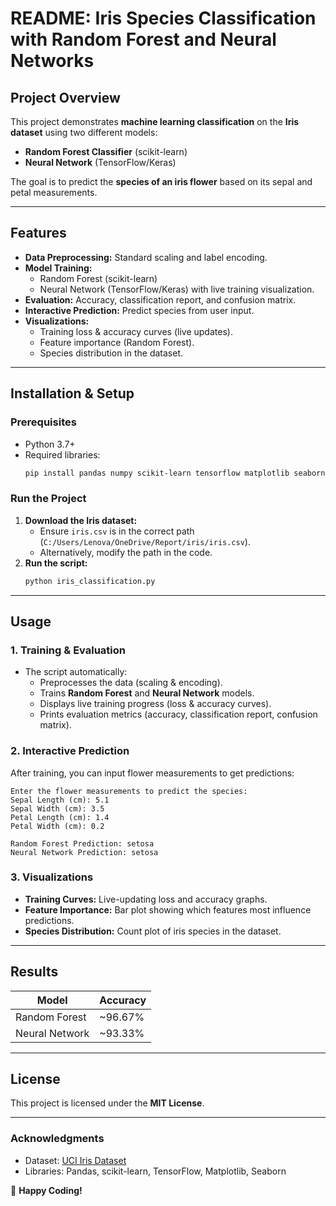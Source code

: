 # **README: Iris Species Classification with Random Forest and Neural Networks**  

## **Project Overview**  
This project demonstrates **machine learning classification** on the **Iris dataset** using two different models:  
- **Random Forest Classifier** (scikit-learn)  
- **Neural Network** (TensorFlow/Keras)  

The goal is to predict the **species of an iris flower** based on its sepal and petal measurements.  

---

## **Features**  
- **Data Preprocessing:** Standard scaling and label encoding.  
- **Model Training:**  
  - Random Forest (scikit-learn)  
  - Neural Network (TensorFlow/Keras) with live training visualization.  
- **Evaluation:** Accuracy, classification report, and confusion matrix.  
- **Interactive Prediction:** Predict species from user input.  
- **Visualizations:**  
  - Training loss & accuracy curves (live updates).  
  - Feature importance (Random Forest).  
  - Species distribution in the dataset.  

---

## **Installation & Setup**  

### **Prerequisites**  
- Python 3.7+  
- Required libraries:  
  ```bash
  pip install pandas numpy scikit-learn tensorflow matplotlib seaborn tqdm
  ```

### **Run the Project**  
1. **Download the Iris dataset:**  
   - Ensure `iris.csv` is in the correct path (`C:/Users/Lenova/OneDrive/Report/iris/iris.csv`).  
   - Alternatively, modify the path in the code.  
2. **Run the script:**  
   ```bash
   python iris_classification.py
   ```

---

## **Usage**  

### **1. Training & Evaluation**  
- The script automatically:  
  - Preprocesses the data (scaling & encoding).  
  - Trains **Random Forest** and **Neural Network** models.  
  - Displays live training progress (loss & accuracy curves).  
  - Prints evaluation metrics (accuracy, classification report, confusion matrix).  

### **2. Interactive Prediction**  
After training, you can input flower measurements to get predictions:  
```
Enter the flower measurements to predict the species:
Sepal Length (cm): 5.1
Sepal Width (cm): 3.5
Petal Length (cm): 1.4
Petal Width (cm): 0.2

Random Forest Prediction: setosa
Neural Network Prediction: setosa
```

### **3. Visualizations**  
- **Training Curves:** Live-updating loss and accuracy graphs.  
- **Feature Importance:** Bar plot showing which features most influence predictions.  
- **Species Distribution:** Count plot of iris species in the dataset.  

---

## **Results**  
| Model               | Accuracy |  
|---------------------|----------|  
| Random Forest       | ~96.67%  |  
| Neural Network      | ~93.33%  |  

---

## **License**  
This project is licensed under the **MIT License**.  

---

### **Acknowledgments**  
- Dataset: [UCI Iris Dataset](https://archive.ics.uci.edu/ml/datasets/iris)  
- Libraries: Pandas, scikit-learn, TensorFlow, Matplotlib, Seaborn  

🚀 **Happy Coding!**
